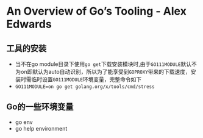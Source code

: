 # An Overview of Go’s Tooling - Alex Edwards
## 工具的安装
- 当不在go module目录下使用`go get`下载安装模块时,由于`GO111MODULE`默认不为on即默认为auto自动识别，所以为了能享受到`GOPROXY`带来的下载速度，安装时需临时设置`GO111MODULE`环境变量，完整命令如下
- `GO111MODULE=on go get golang.org/x/tools/cmd/stress`

## Go的一些环境变量
- go env
- go help environment




